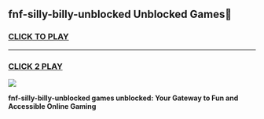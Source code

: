 
## fnf-silly-billy-unblocked Unblocked Games👋
<h3>
<a href="https://news.freeplayer.one?title=fnf-silly-billy-unblocked&ref=16F">CLICK TO PLAY</a></h3>
<hr>

<h3>
<a href="https://news.freeplayer.one?title=fnf-silly-billy-unblocked&ref=16F">CLICK 2 PLAY</a>
  
</h3>

<a href="https://news.freeplayer.one?title=fnf-silly-billy-unblocked&ref=16F/"><img src="https://clearcache.store/games.png"></a>


**fnf-silly-billy-unblocked games unblocked: Your Gateway to Fun and Accessible Online Gaming**
